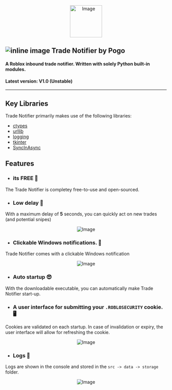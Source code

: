 <div align="center">
    <img src="https://github.com/PogoDigitalism/InboundTrades/assets/107322523/415df2c7-b185-4d9c-b3a3-42a385ad0059" alt="Image" width=100>
</div>

## ![inline image](https://github.com/PogoDigitalism/InboundTrades/assets/107322523/bb50198a-3446-4f17-8a8c-292f01bc1c9e) Trade Notifier by Pogo 
#### A Roblox inbound trade notifier. Written with solely Python built-in modules.
#### Latest version: V1.0 (Unstable)
___

## Key Libraries
Trade Notifier primarily makes use of the following libraries:
- [ctypes](https://docs.python.org/3/library/ctypes.html#module-ctypes)
- [urllib](https://docs.python.org/3/library/urllib.html#module-urllib)
- [logging](https://docs.python.org/3/library/logging.html#module-logging)
- [tkinter](https://docs.python.org/3/library/tkinter.html)
- [SyncInAsync](https://github.com/PogoDigitalism/SyncInAsync)

## Features
- ### its FREE 🎉
The Trade Notifier is completey free-to-use and open-sourced.

- ### Low delay 🚀
With a maximum delay of **5** seconds, you can quickly act on new trades (and potential snipes)
<div align="center">
    <img src="https://github.com/PogoDigitalism/InboundTrades/assets/107322523/37db636f-f838-456a-9916-4bc40dd45b73" alt="Image">
</div>

- ### Clickable Windows notifications. 🔗
Trade Notifier comes with a clickable Windows notification
<div align="center">
    <img src="https://github.com/PogoDigitalism/InboundTrades/assets/107322523/b3a31fd4-a5db-4cc2-8ceb-5d5a7618e66b" alt="Image">
</div>

- ### Auto startup 😎
With the downloadable executable, you can automatically make Trade Notifier start-up. 

- ### A user interface for submitting your `.ROBLOSECURITY` cookie. 🖥️
Cookies are validated on each startup. In case of invalidation or expiry, the user interface will allow for refreshing the cookie.
<div align="center">
    <img src="https://github.com/PogoDigitalism/InboundTrades/assets/107322523/4d21973b-476c-4bbd-8e3b-57db1ee5e207" alt="Image">
</div>


- ### Logs 🧾
Logs are shown in the console and stored in the `src -> data -> storage` folder.

<div align="center">
    <img src="https://github.com/PogoDigitalism/InboundTrades/assets/107322523/9554eb5f-c009-445c-be43-50504eabffc2" alt="Image">
</div>
